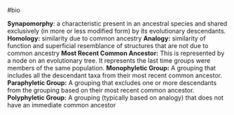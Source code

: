 #bio 

**Synapomorphy**: a characteristic present in an ancestral species and shared exclusively (in more or less modified form) by its evolutionary descendants. **Homology:** similarity due to common ancestry **Analogy:** similarity of function and superficial resemblance of structures that are not due to common ancestry **Most Recent Common Ancestor:** This is represented by a node on an evolutionary tree. It represents the last time groups were members of the same population. **Monophyletic Group:** A grouping that includes all the descendant taxa from their most recent common ancestor. **Paraphyletic Group:** A grouping that excludes one or more descendants from the grouping based on their most recent common ancestor. **Polyphyletic Group:** A grouping (typically based on analogy) that does not have an immediate common ancestor
